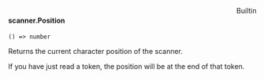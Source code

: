 <div style="float:right"><span class="builtin">Builtin</span></div>

#### scanner.Position

``` suneido
() => number
```

Returns the current character position of the scanner.

If you have just read a token, the position will be at the end of that token.